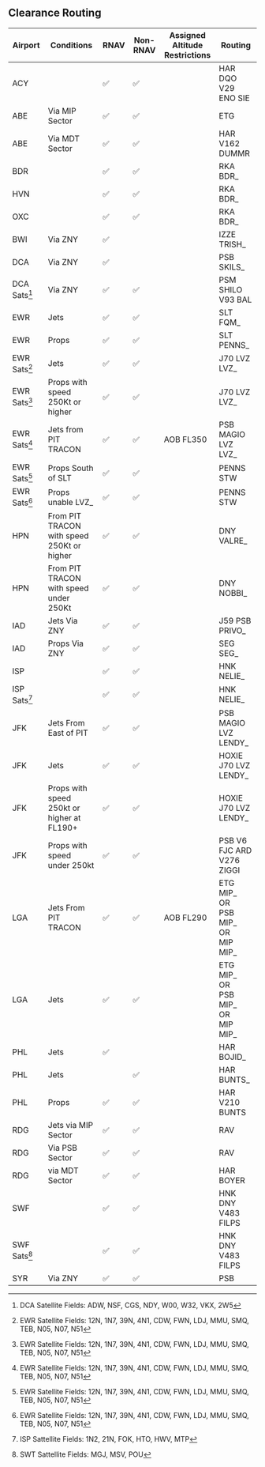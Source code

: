 ## Clearance Routing

| Airport | Conditions | RNAV | Non-RNAV | Assigned Altitude <br> Restrictions | Routing |
| ------- | ---------- | --------- | ------- | ---- | ----- |
| ACY | |  :white_check_mark: |  :white_check_mark: | | HAR DQO V29 ENO SIE |
| ABE | Via MIP Sector |  :white_check_mark: |  :white_check_mark: | | ETG |
| ABE | Via MDT Sector |  :white_check_mark: |  :white_check_mark:| | HAR V162 DUMMR |
| BDR | | :white_check_mark: |  :white_check_mark:| | RKA BDR_ |
| HVN | | :white_check_mark: |  :white_check_mark:| | RKA BDR_ |
| OXC | | :white_check_mark: |  :white_check_mark:| | RKA BDR_ |
| BWI | Via ZNY | :white_check_mark: | | | IZZE TRISH_ |
| DCA | Via ZNY | :white_check_mark: | | | PSB SKILS_ |
| DCA Sats[^1] | Via ZNY | :white_check_mark: |  :white_check_mark: | | PSM SHILO V93 BAL |
| EWR | Jets | :white_check_mark: |  :white_check_mark: | | SLT FQM_ |
| EWR | Props | :white_check_mark: |  :white_check_mark: | | SLT PENNS_ |
| EWR Sats[^2] | Jets |  :white_check_mark: |  :white_check_mark: | | J70 LVZ LVZ_ |
| EWR Sats[^2] | Props with speed 250Kt or higher |  :white_check_mark: |  :white_check_mark: | | J70 LVZ LVZ_ |
| EWR Sats[^2] | Jets from PIT TRACON |  :white_check_mark: |  :white_check_mark: | AOB FL350 |PSB MAGIO LVZ LVZ_ |
| EWR Sats[^2] | Props South of SLT |  :white_check_mark: |  :white_check_mark: |  | PENNS STW |
| EWR Sats[^2] | Props unable LVZ_ |  :white_check_mark: |  :white_check_mark: |  | PENNS STW |
| HPN | From PIT TRACON with speed 250Kt or higher |  :white_check_mark: |  :white_check_mark: |  | DNY VALRE_ |
| HPN | From PIT TRACON with speed under 250Kt |  :white_check_mark: |  :white_check_mark: |  | DNY NOBBI_ |
| IAD | Jets Via ZNY |  :white_check_mark: |  :white_check_mark: |  | J59 PSB PRIVO_ | 
| IAD | Props Via ZNY|  :white_check_mark: |  :white_check_mark:  | | SEG SEG_ | 
| ISP | | :white_check_mark: |  :white_check_mark: | | HNK NELIE_ |
| ISP Sats[^6]| | :white_check_mark: |  :white_check_mark: | | HNK NELIE_ |
| JFK | Jets From East of PIT | :white_check_mark: |  :white_check_mark: | | PSB MAGIO LVZ LENDY_ |
| JFK | Jets | :white_check_mark: |  :white_check_mark: | | HOXIE J70 LVZ LENDY_ |
| JFK | Props with speed 250kt or higher at FL190+ | :white_check_mark: |  :white_check_mark: | | HOXIE J70 LVZ LENDY_ |
| JFK | Props with speed under 250kt | :white_check_mark: |  :white_check_mark: | | PSB V6 FJC ARD V276 ZIGGI |
| LGA | Jets From PIT TRACON |:white_check_mark: |  :white_check_mark: | AOB FL290 | ETG MIP_ <br> OR <br> PSB MIP_ <br> OR <br> MIP MIP_ |
| LGA | Jets |:white_check_mark: |  :white_check_mark: | | ETG MIP_ <br> OR <br> PSB MIP_ <br> OR <br> MIP MIP_ |
| PHL | Jets | :white_check_mark: | | | HAR BOJID_ | 
| PHL | Jets |  | :white_check_mark: | | HAR BUNTS_ | 
| PHL | Props | :white_check_mark: | :white_check_mark: | | HAR V210 BUNTS |
| RDG | Jets via MIP Sector |  :white_check_mark:| :white_check_mark: | | RAV |
| RDG | Via PSB Sector |  :white_check_mark:| :white_check_mark: | | RAV |
| RDG | via MDT Sector |  :white_check_mark:| :white_check_mark: | | HAR BOYER |
| SWF |  | :white_check_mark:| :white_check_mark: | | HNK DNY V483 FILPS | 
| SWF Sats[^5] |  | :white_check_mark:| :white_check_mark: | | HNK DNY V483 FILPS | 
| SYR | Via ZNY | :white_check_mark:| :white_check_mark: | | PSB |

[^1]: DCA Satellite Fields: ADW, NSF, CGS, NDY, W00, W32, VKX, 2W5
[^2]: EWR Satellite Fields: 12N, 1N7, 39N, 4N1, CDW, FWN, LDJ, MMU, SMQ, TEB, N05, N07, N51
[^3]: MDT Sattellite Fields: CXY, LNS, SEG, THV, ZER, N68, N71, N79, N94
[^4]: PHL Sattellite Fields: 17N, 3NJ6, CKZ, DYL, EVY, ILG, LOM, MQS, OQN, PNE, PTW, TTN, UKT, N47, N57, NJ74 
[^5]: SWT Sattellite Fields: MGJ, MSV, POU
[^6]: ISP Sattellite Fields: 1N2, 21N, FOK, HTO, HWV, MTP